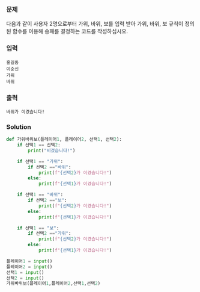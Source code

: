 ### 문제
다음과 같이 사용자 2명으로부터 가위, 바위, 보를 입력 받아
가위, 바위, 보 규칙이 정의된 함수를 이용해 승패를 결정하는 코드를 작성하십시오.

### 입력
```
홍길동
이순신
가위
바위
```
### 출력
```
바위가 이겼습니다!
```
### Solution
```python
def 가위바위보(플레이어1, 플레이어2, 선택1, 선택2):
    if 선택1 == 선택2:
        print("비겼습니다!")

    if 선택1 == "가위":
        if 선택2 =="바위":
            print(f"{선택2}가 이겼습니다!")
        else:
            print(f"{선택1}가 이겼습니다!")

    if 선택1 == "바위":
        if 선택2 =="보":
            print(f"{선택2}가 이겼습니다!")
        else:
            print(f"{선택1}가 이겼습니다!")

    if 선택1 == "보":
        if 선택2 =="가위":
            print(f"{선택2}가 이겼습니다!")
        else:
            print(f"{선택1}가 이겼습니다!")

플레이어1 = input()
플레이어2 = input()
선택1 = input()
선택2 = input()
가위바위보(플레이어1,플레이어2,선택1,선택2)
```
